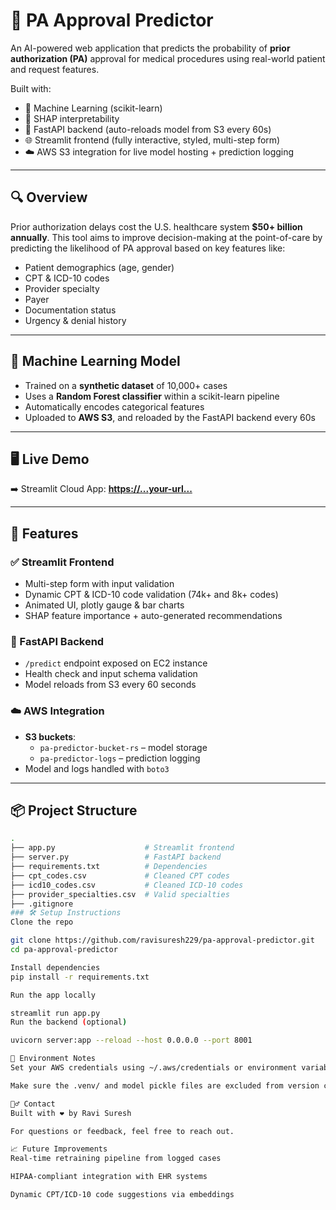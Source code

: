 # 🏥 PA Approval Predictor

An AI-powered web application that predicts the probability of **prior authorization (PA)** approval for medical procedures using real-world patient and request features.

Built with:
- 🧠 Machine Learning (scikit-learn)
- 🧾 SHAP interpretability
- 🚀 FastAPI backend (auto-reloads model from S3 every 60s)
- 🌐 Streamlit frontend (fully interactive, styled, multi-step form)
- ☁️ AWS S3 integration for live model hosting + prediction logging

---

## 🔍 Overview

Prior authorization delays cost the U.S. healthcare system **$50+ billion annually**. This tool aims to improve decision-making at the point-of-care by predicting the likelihood of PA approval based on key features like:

- Patient demographics (age, gender)
- CPT & ICD-10 codes
- Provider specialty
- Payer
- Documentation status
- Urgency & denial history

---

## 🧠 Machine Learning Model

- Trained on a **synthetic dataset** of 10,000+ cases
- Uses a **Random Forest classifier** within a scikit-learn pipeline
- Automatically encodes categorical features
- Uploaded to **AWS S3**, and reloaded by the FastAPI backend every 60s

---

## 🖥️ Live Demo

➡️ Streamlit Cloud App: **[https://...your-url...](https://...)**

---

## 🚀 Features

### ✅ Streamlit Frontend
- Multi-step form with input validation
- Dynamic CPT & ICD-10 code validation (74k+ and 8k+ codes)
- Animated UI, plotly gauge & bar charts
- SHAP feature importance + auto-generated recommendations

### 🧩 FastAPI Backend
- `/predict` endpoint exposed on EC2 instance
- Health check and input schema validation
- Model reloads from S3 every 60 seconds

### ☁️ AWS Integration
- **S3 buckets**:
  - `pa-predictor-bucket-rs` – model storage
  - `pa-predictor-logs` – prediction logging
- Model and logs handled with `boto3`

---

## 📦 Project Structure

```bash
.
├── app.py                    # Streamlit frontend
├── server.py                 # FastAPI backend
├── requirements.txt          # Dependencies
├── cpt_codes.csv             # Cleaned CPT codes
├── icd10_codes.csv           # Cleaned ICD-10 codes
├── provider_specialties.csv  # Valid specialties
├── .gitignore
### 🛠 Setup Instructions
Clone the repo

git clone https://github.com/ravisuresh229/pa-approval-predictor.git
cd pa-approval-predictor

Install dependencies
pip install -r requirements.txt

Run the app locally

streamlit run app.py
Run the backend (optional)

uvicorn server:app --reload --host 0.0.0.0 --port 8001

🔐 Environment Notes
Set your AWS credentials using ~/.aws/credentials or environment variables

Make sure the .venv/ and model pickle files are excluded from version control (.gitignore)

🙋‍♂️ Contact
Built with ❤️ by Ravi Suresh

For questions or feedback, feel free to reach out.

📈 Future Improvements
Real-time retraining pipeline from logged cases

HIPAA-compliant integration with EHR systems

Dynamic CPT/ICD-10 code suggestions via embeddings

